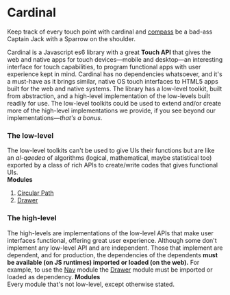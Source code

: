 # Cardinal  
Keep track of every touch point with cardinal and [compass](https://github.com/compacss/compass) be a bad-ass Captain Jack with a Sparrow on the shoulder.

Cardinal is a Javascript es6 library with a great **Touch API** that gives the web and native apps for touch devices&mdash;mobile and desktop&mdash;an interesting interface for touch capabilities, to program functional apps with user experience kept in mind. Cardinal has no dependencies whatsoever, and it's a must-have as it brings similar, native OS touch interfaces to HTML5 apps built for the web and native systems. The library has a low-level toolkit, built from abstraction, and a high-level implementation of the low-levels built readily for use. The low-level toolkits could be used to extend and/or create more of the high-level implementations we provide, if you see beyond our implementations&mdash;_that's a bonus_.  

### The low-level  
The low-level toolkits can't be used to give UIs their functions but are like an _al-qaedea_ of algorithms (logical, mathematical, maybe statistical too) exported by a class of rich APIs to create/write codes that gives functional UIs.  
**Modules**
   1. [Circular Path][circles]
   2. [Drawer][drawer]

### The high-level  
The high-levels are implementations of the low-level APIs that make user interfaces functional, offering great user experience. Although some don't implement any low-level API and are independent. Those that implement are dependent, and for production, the dependencies of the dependents **must be available (on JS runtimes) imported or loaded (on the web).** For example, to use the [Nav][nav] module the [Drawer][drawer] module must be imported or loaded as dependency.
**Modules**  
Every module that's not low-level, except otherwise stated.  

[circles]: https://github.com/cardinaljs/cardinal/blob/master/src/circular-path
[drawer]: https://github.com/cardinaljs/cardinal/blob/master/src/drawer
[nav]: https://github.com/cardinaljs/cardinal/blob/master/src/nav 
